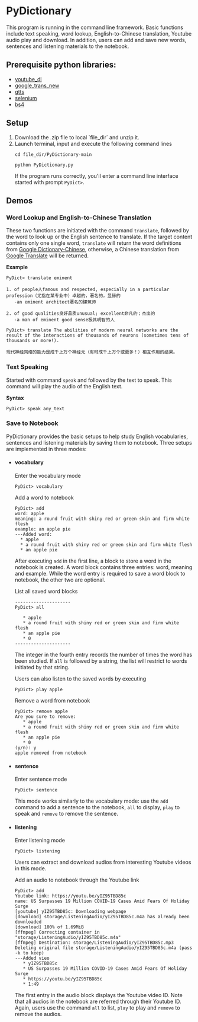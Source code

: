# PyDictionary
This program is running in the command line framework. Basic functions include text speaking, word lookup, English-to-Chinese translation, Youtube audio play and download. In addition, users can add and save new words, sentences and listening materials to the notebook.

<h2>Prerequisite python libraries:</h2> 
<ul>
<li><a href="https://pypi.org/project/youtube_dl/" target="_blank">youtube_dl</a>
<li><a href="https://pypi.org/project/google-trans-new/" target="_blank">google_trans_new</a>
<li><a href="https://pypi.org/project/gTTS/" target="_blank">gtts</a>
<li><a href="https://pypi.org/project/selenium/" target="_blank">selenium</a>
<li><a href="https://pypi.org/project/bs4/" target="_blank">bs4</a>
</ul>

<h2>Setup</h2>
<ol>
  <li>Download the .zip file to local `file_dir` and unzip it.
  <li>Launch terminal, input and execute the following command lines

```
cd file_dir/PyDictionary-main
```
```
python PyDictionary.py
```
If the program runs correctly, you'll enter a command line interface started with prompt `PyDict>`.

</ol>
<h2>Demos</h2>
<h3>Word Lookup and English-to-Chinese Translation</h3>

These two functions are initiated with the command `translate`, followed by the word to look up or the English sentence to translate. If the target content contains only one single word, `translate` will return the word definitions from [Google Dictionary-Chinese](https://gdictchinese.freecollocation.com), otherwise,  a Chinese translation from [Google Translate](https://translate.google.com) will be returned.

**Example**

```
PyDict> translate eminent

1. of people人famous and respected, especially in a particular profession（尤指在某专业中）卓越的，著名的，显赫的
   -an eminent architect著名的建筑师

2. of good qualities良好品质unusual; excellent非凡的；杰出的
   -a man of eminent good sense极其明智的人
```


```
PyDict> translate The abilities of modern neural networks are the result of the interactions of thousands of neurons (sometimes tens of thousands or more!).

现代神经网络的能力是成千上万个神经元（有时成千上万个或更多！）相互作用的结果。
```

<h3>Text Speaking</h3>

Started with command `speak` and followed by the text to speak. This command will play the audio of the English text.

**Syntax**
```
PyDict> speak any_text
```

<h3>Save to Notebook</h3>
PyDictionary provides the basic setups to help study English vocabularies, sentences and listening materials by saving them to notebook. Three setups are implemented in three modes:

<ul>
<li><h4>vocabulary</h4>

Enter the vocabulary mode
 ```
PyDict> vocabulary
 ```
 Add a word to notebook
 ```
 PyDict> add
word: apple
meaning: a round fruit with shiny red or green skin and firm white flesh
example: an apple pie
---Added word: 
   * apple
   * a round fruit with shiny red or green skin and firm white flesh
   * an apple pie
```
After executing `add` in the first line, a block to store a word in the notebook is created. A word block contains three entries: word, meaning and example. While the word entry is required to save a word block to notebook, the other two are optional.

List all saved word blocks
```
---------------------
PyDict> all

   * apple
   * a round fruit with shiny red or green skin and firm white flesh
   * an apple pie
   * 0
---------------------
```
The integer in the fourth entry records the number of times the word has been studied. If `all` is followed by a string, the list will restrict to words initiated by that string.

Users can also listen to the saved words by executing
```
PyDict> play apple
```

Remove a word from notebook
```
PyDict> remove apple
Are you sure to remove: 
   * apple
   * a round fruit with shiny red or green skin and firm white flesh
   * an apple pie
   * 0
(y/n): y
apple removed from notebook
```

<li><h4>sentence</h4>

Enter sentence mode
```
PyDict> sentence
```

This mode works similarly to the vocabulary mode: use the `add` command to add a sentence to the notebook, `all` to display, `play` to speak and `remove` to remove the sentence.

<li><h4>listening</h4>

Enter listening mode
```
PyDict> listening
```
Users can extract and download audios from interesting Youtube videos in this mode. 

Add an audio to notebook through the Youtube link
```
PyDict> add 
Youtube link: https://youtu.be/yIZ95TBD85c
name: US Surpasses 19 Million COVID-19 Cases Amid Fears Of Holiday Surge
[youtube] yIZ95TBD85c: Downloading webpage
[download] storage/ListeningAudio/yIZ95TBD85c.m4a has already been downloaded
[download] 100% of 1.69MiB
[ffmpeg] Correcting container in "storage/ListeningAudio/yIZ95TBD85c.m4a"
[ffmpeg] Destination: storage/ListeningAudio/yIZ95TBD85c.mp3
Deleting original file storage/ListeningAudio/yIZ95TBD85c.m4a (pass -k to keep)
---Added vieo
   * yIZ95TBD85c
   * US Surpasses 19 Million COVID-19 Cases Amid Fears Of Holiday Surge
   * https://youtu.be/yIZ95TBD85c
   * 1:49
```
The first entry in the audio block displays the Youtube video ID. Note that all audios in the notebook are referred through their Youtube ID. Again, users use the command `all` to list, `play` to play and `remove` to remove the audios.
</ul>
